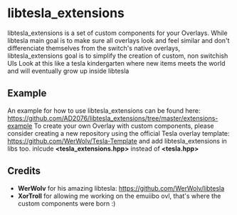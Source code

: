 # libtesla_extensions

<p align="center">

libtesla_extensions is a set of custom components for your Overlays. 
While libtesla main goal is to make sure all overlays look and feel similar and don't differenciate themselves from the switch's native overlays, libtesla_extensions goal is to simplify the creation of custom, non switchish UIs 
Look at this like a tesla kindergarten where new items meets the world and will eventually grow up inside libtesla
</p>

## Example

An example for how to use libtesla_extensions can be found here: https://github.com/AD2076/libtesla_extensions/tree/master/extensions-example
To create your own Overlay with custom components, please consider creating a new repository using the official Tesla overlay template: https://github.com/WerWolv/Tesla-Template and add libtesla_extensions in libs too.
inlcude **<tesla_extensions.hpp>** instead of **<tesla.hpp>**

## Credits

- **WerWolv** for his amazing libtesla: https://github.com/WerWolv/libtesla 
- **XorTroll** for allowing me working on the emuiibo ovl, that's where the custom components were born :)


